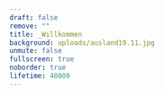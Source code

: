 ```yaml
---
draft: false
remove: ""
title: _Willkommen
background: uploads/ausland19.11.jpg
unmute: false
fullscreen: true
noborder: true
lifetime: 48000
---
```


